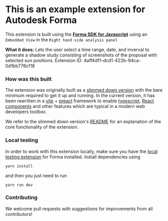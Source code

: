 # This is an example extension for Autodesk Forma

This extension is built using the **[Forma SDK for Javascript](https://aps-dev.autodesk.com/en/docs/forma/v1/reference/embedded-view-sdk/)** using an `Embedded View` in the `Right hand side analysis panel`

**What it does:** Lets the user select a time range, date, and inverval to generate a shadow study consisting of screenshots of the proposal with selected sun positions. Extension ID: 4aff4df1-dcd1-422b-94ca-0d1bb776cf18

### How was this built

The extension was originally built as a
[slimmed down version](https://github.com/spacemakerai/forma-extensions-samples/tree/main/shadow-study-slim)
with the bare minimum required to get it up and running. In the current version,
it has been rewritten in a [vite](https://vitejs.dev/) +
[preact](https://preactjs.com/) framework to enable
[typescript](https://www.typescriptlang.org/), [React components](https://react.dev/)
and other features which are typical in a modern web developers toolbox.

We refer to the slimmed down version's [README](https://github.com/spacemakerai/forma-extensions-samples/tree/main/shadow-study-slim/readme.md) for an explanation of the core functionality of the extension.

### Local testing

In order to work with this extension locally, make sure you have the [local testing extension](https://aps.autodesk.com/en/docs/forma/v1/developers_guide/local-testing-extension/) for Forma installed. Install dependencies using

```shell
yarn install
```

and then you just need to run

```shell
yarn run dev
```

### Contributing

We welcome pull requests with suggestions for improvements from all contributors!
